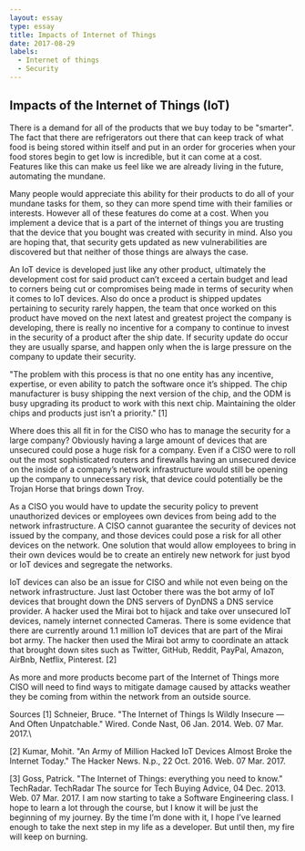 ```yaml
---
layout: essay
type: essay
title: Impacts of Internet of Things
date: 2017-08-29
labels:
  - Internet of things
  - Security
---
```


## Impacts of the Internet of Things (IoT)
There is a demand for all of the products that we buy today to be "smarter". The fact that there are refrigerators out there that can keep track of what food is being stored within itself and put in an order for groceries when your food stores begin to get low is incredible, but it can come at a cost. Features like this can make us feel like we are already living in the future, automating the mundane.

Many people would appreciate this ability for their products to do all of your mundane tasks for them, so they can more spend time with their families or interests. However all of these features do come at a cost. When you implement a device that is a part of the internet of things you are trusting that the device that you bought was created with security in mind. Also you are hoping that, that security gets updated as new vulnerabilities are discovered but that neither of those things are always the case. 

An IoT device is developed just like any other product, ultimately the development cost for said product can’t exceed a certain budget and lead to corners being cut or compromises being made in terms of security when it comes to IoT devices. Also do once a product is shipped updates pertaining to security rarely happen, the team that once worked on this product have moved on the next latest and greatest project the company is developing, there is really no incentive for a company to continue to invest in the security of a product after the ship date. If security update do occur they are usually sparse, and happen only when the is large pressure on the company to update their security. 

"The problem with this process is that no one entity has any incentive, expertise, or even ability to patch the software once it’s shipped. The chip manufacturer is busy shipping the next version of the chip, and the ODM is busy upgrading its product to work with this next chip. Maintaining the older chips and products just isn’t a priority." [1]

Where does this all fit in for the CISO who has to manage the security for a large company? Obviously having a large amount of devices that are unsecured could pose a huge risk for a company. Even if a CISO were to roll out the most sophisticated routers and firewalls having an unsecured device on the inside of a company’s network infrastructure would still be opening up the company to unnecessary risk, that device could potentially be the Trojan Horse that brings down Troy. 

As a CISO you would have to update the security policy to prevent unauthorized devices or employees own devices from being add to the network infrastructure. A CISO cannot guarantee the security of devices not issued by the company, and those devices could pose a risk for all other devices on the network. One solution that would allow employees to bring in their own devices would be to create an entirely new network for just byod or IoT devices and segregate the networks.

IoT devices can also be an issue for CISO and while not even being on the network infrastructure. Just last October there was the bot army of IoT devices that brought down the DNS servers of DynDNS a DNS service provider. A hacker used the Mirai bot to hijack and take over unsecured IoT devices, namely internet connected Cameras. There is some evidence that there are currently around 1.1 million IoT devices that are part of the Mirai bot army. The hacker then used the Mirai bot army to coordinate an attack that brought down sites such as Twitter, GitHub, Reddit, PayPal, Amazon, AirBnb, Netflix, Pinterest. [2] 

As more and more products become part of the Internet of Things more CISO will need to find ways to mitigate damage caused by attacks weather they be coming from within the network from an outside source.

Sources
[1] 
Schneier, Bruce. "The Internet of Things Is Wildly Insecure — And Often Unpatchable." Wired. Conde Nast, 06 Jan. 2014. Web. 07 Mar. 2017.\

[2]
Kumar, Mohit. "An Army of Million Hacked IoT Devices Almost Broke the Internet Today." The Hacker News. N.p., 22 Oct. 2016. Web. 07 Mar. 2017.

[3]
Goss, Patrick. "The Internet of Things: everything you need to know." TechRadar. TechRadar The source for Tech Buying Advice, 04 Dec. 2013. Web. 07 Mar. 2017.
I am now starting to take a Software Engineering class. I hope to learn a lot through the course, but I know it will be just the beginning of my journey. By the time I’m done with it, I hope I’ve learned enough to take the next step in my life as a developer. But until then, my fire will keep on burning.

